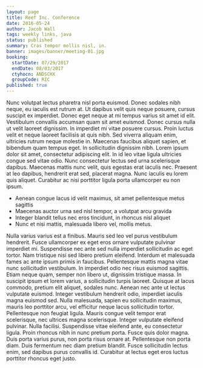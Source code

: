 ```yaml
---
layout: page
title: Reef Inc. Conference
date: 2016-05-24
author: Jacob Wall
tags: weekly links, java
status: published
summary: Cras tempor mollis nisl, in.
banner: images/banner/meeting-01.jpg
booking:
  startDate: 07/29/2017
  endDate: 08/03/2017
  ctyhocn: ANDSCHX
  groupCode: RIC
published: true
---
```

Nunc volutpat lectus pharetra nisl porta euismod. Donec sodales nibh neque, eu iaculis est rutrum at. Ut dapibus velit quis neque posuere, cursus suscipit ex imperdiet. Donec eget neque at mi tempus varius sit amet id elit. Vestibulum convallis accumsan quam sit amet euismod. Donec cursus nulla ut velit laoreet dignissim. In imperdiet mi vitae posuere cursus. Proin luctus velit et neque laoreet facilisis at quis nibh. Sed viverra aliquam enim, ultricies rutrum neque molestie in. Maecenas faucibus aliquet sapien, et bibendum quam tempus eget.
In sollicitudin dignissim nibh. Lorem ipsum dolor sit amet, consectetur adipiscing elit. In id leo vitae ligula ultricies congue sed vitae odio. Nunc consectetur lectus sed urna scelerisque dapibus. Maecenas mattis nunc velit, quis egestas erat iaculis nec. Praesent at leo dapibus, hendrerit erat sed, placerat magna. Nunc iaculis eu lorem quis aliquet. Curabitur ac nisi porttitor ligula porta ullamcorper eu non ipsum.

* Aenean congue lacus id velit maximus, sit amet pellentesque metus sagittis
* Maecenas auctor urna sed nisl tempor, a volutpat arcu gravida
* Integer blandit tellus nec eros tincidunt, in rhoncus nisl aliquet
* Nunc et nisi mattis, malesuada libero vel, mollis metus.

Nulla varius varius est a finibus. Mauris sed leo vel purus vestibulum hendrerit. Fusce ullamcorper ex eget eros ornare vulputate pulvinar imperdiet mi. Suspendisse nec ante sed nulla imperdiet sollicitudin ac eget tortor. Nam tristique nisi sed libero pretium eleifend. Interdum et malesuada fames ac ante ipsum primis in faucibus. Pellentesque mattis magna vitae nunc sollicitudin vestibulum. In imperdiet odio nec risus euismod sagittis. Etiam neque quam, semper non libero ut, dignissim tristique massa. In suscipit ipsum et lorem varius, a sollicitudin turpis laoreet. Quisque at lacus commodo, pretium elit aliquet, sodales nunc.
Aenean nec ante ut lectus vulputate euismod. Integer vestibulum hendrerit odio, imperdiet iaculis magna euismod sed. Nulla malesuada, sapien eu sollicitudin maximus, mauris leo porttitor arcu, vel efficitur neque lacus sollicitudin tortor. Pellentesque non feugiat ligula. Mauris congue velit tempor erat scelerisque, nec ultrices magna scelerisque. Integer vulputate eleifend pulvinar. Nulla facilisi. Suspendisse vitae eleifend ante, eu consectetur ligula. Proin rhoncus nibh in nunc pretium porta. Fusce quis dolor magna. Duis porta varius purus, non porta risus ornare at. Pellentesque non porta diam. Duis fermentum nec diam pretium blandit. Fusce sollicitudin lectus enim, sed dapibus purus convallis id. Curabitur at lectus eget eros luctus porttitor rhoncus eget justo.
